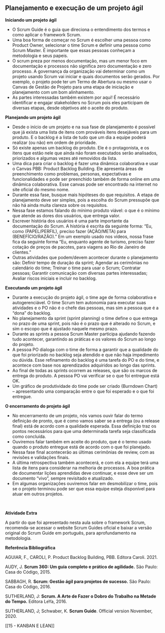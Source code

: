 ## Planejamento e execução de um projeto ágil

**Iniciando um projeto ágil**

- O Scrum Guide é o guia que direciona o entendimento dos termos e como aplicar o framework Scrum.
- Uma boa forma de começar no Scrum é escolher uma pessoa como Product Owner, selecionar o time Scrum e definir uma pessoa como Scrum Master. É importante que essas pessoas conheçam a metodologia e seus papeis.
- O scrum preza por menos documentação, mas um menor foco em documentação e processos não significa zero documentação e zero processo. A governança da organização vai determinar como um projeto usando Scrum vai iniciar e quais documentos serão gerados. Por exemplo, o projeto pode ter um Termo de Abertura ou mesmo usar o Canvas de Gestão de Projeto para uma etapa de iniciação e planejamento com um bom alinhamento.
- As partes interessadas também existem por aqui! É necessário identificar e engajar stakeholders no Scrum pois eles participam de diversas etapas, desde objetivos até o aceite do produto.

**Planejando um projeto ágil**

- Desde o início de um projeto e na sua fase de planejamento é possível que já exista uma lista de itens com prováveis itens desejáveis para um produto. E o backlog é a lista de tudo que um dia a equipe poderá realizar (ou não) em ordem de prioridade.
- Só existe apenas um backlog do produto. Ele é o protagonista, e os itens que estão nele que ainda não foram executados serão analisados, priorizados e algumas vezes até removidos da lista.
- Uma dica para criar o backlog é fazer uma dinâmica colaborativa e usar o Canvas PBB: Product Backlog Building. Ele apresenta áreas de preenchimento como problemas, personas, expectativas e funcionalidades e pode ser preenchido também de forma online em uma dinâmica colaborativa. Esse canvas pode ser encontrado na internet no site oficial do mesmo nome.
- Durante essa fase, busque mais hipóteses do que requisitos. A etapa de planejamento deve ser simples, pois a escolha do Scrum pressupõe que não há ainda muita clareza sobre os requisitos.
- Nessa fase estamos falando do mínimo produto viável: o que é o mínimo que atende as dores dos usuários, que entrega valor.
- Escrever história dos usuários é uma parte importante da documentação do Scrum. A história é escrita da seguinte forma: “Eu, como (PAPEL/PERFIL), preciso fazer (AÇÃO/META) para (BENEFÍCIO/RAZÃO).” Em um exemplo usado nos vídeos, nossa frase fica da seguinte forma “Eu, enquanto agente de turismo, preciso fazer cotação de preços de pacotes, para viagens ao Rio de Janeiro de clientes.”
- Outras atividades que podem/devem acontecer durante o planejamento são: Definir tempo de duração da sprint; Agendar as cerimônias no calendário do time; Treinar o time para usar o Scrum; Contratar pessoas; Garantir comunicação com diversas partes interessadas; Avaliar riscos iniciais e incluir no backlog.

**Executando um projeto ágil**

- Durante a execução do projeto ágil, o time age de forma colaborativa e autogerenciável. O time Scrum tem autonomia para executar suas atividades e o PO não é o chefe das pessoas, mas sim a pessoa que é a “dona” do backlog.
- No planejamento da sprint (sprint planning) o time define o que entrega no prazo de uma sprint, pois não é o prazo que é alterado no Scrum, e sim o escopo que é ajustado naquele mesmo prazo.
- Durante as sprints a pessoa Scrum Master participa ajudando fazendo tudo acontecer, garantindo as práticas e os valores do Scrum ao longo do projeto.
- A pessoa PO dialoga com o time de forma a garantir que a qualidade do que foi priorizado no backlog seja atendido e que não haja impedimento ou dúvida. Esse refinamento do backlog é uma tarefa do PO e do time, e acontece com base nos aprendizados adquiridos ao longo das sprints.
- Ao final de todas as sprints ocorrem as releases, que são os marcos de entrega do produto. A pessoa PO vai verificar se o que foi entregue está OK.
- Um gráfico de produtividade do time pode ser criado (Burndown Chart) – apresentando uma comparação entre o que foi esperado e o que foi entregue.

**O encerramento do projeto ágil**

- No encerramento de um projeto, nós vamos ouvir falar do termo definição de pronto, que é como vamos saber se a entrega (ou a release final) está de acordo com a qualidade esperada. Essa definição traz os pontos necessários para que uma determinada tarefa seja classificada como concluída.
- Ouviremos falar também em aceite do produto, que é o termo usado quando o produto entregue está de acordo com o que foi planejado.
- Nessa fase final acontecerão as últimas cerimônias de review, com as revisões e validações finais.
- A última retrospectiva também acontecerá, e com ela a equipe terá uma lista de itens para considerar na melhoria de processos. A boa prática de documentar lições aprendidas deve continuar, e esse deve ser um documento “vivo”, sempre revisitado e atualizado.
- Em algumas organizações ouviremos falar em desmobilizar o time, pois se o projeto terminou pode ser que essa equipe esteja disponível para atuar em outros projetos.

​  

  

**Atividade Extra**

A partir do que foi apresentado nesta aula sobre o framework Scrum, recomenda-se acessar o website Scrum Guides oficial e baixar a versão original do Scrum Guide em português, para aprofundamento na metodologia.

  

  

**Referência Bibliográfica**

AGUIAR, F., CAROLI, P. Product Backlog Building, PBB. Editora Caroli. 2021.

AUDY, J. **Scrum 360: Um guia completo e prático de agilidade.** São Paulo: Casa do Código, 2015.

SABBAGH, R. **Scrum: Gestão ágil para projetos de sucesso.** São Paulo: Casa do Código, 2016.

SUTHERLAND, J: **Scrum. A Arte de Fazer o Dobro do Trabalho na Metade do Tempo.** Editora LeYa, 2016.

SUTHERLAND, J; Schwaber, K. **Scrum Guide**. Official version November, 2020.

[[15 - KANBAN E LEAN]]